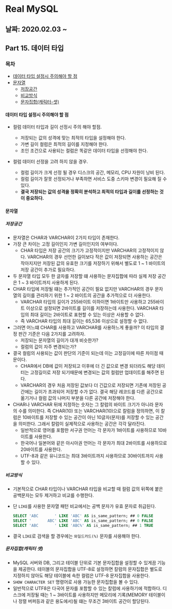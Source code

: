 # Real MySQL

## 날짜: 2020.02.03 ~

## Part 15. 데이터 타입

### 목차

- [데이터 타입 설정시 주의해야 할 점](#데이터-타입-설정시-주의해야-할-점)
- [문자열](#문자열)
  - [저장공간](#저장공간)
  - [비교방식](#비교방식)
  - [문자집합(캐릭터-셋)](#문자집합캐릭터-셋)

#### 데이터 타입 설정시 주의해야 할 점

- 컬럼 데이터 타입과 길이 선정시 주의 해야 할점.
  - 저장되는 값의 성격에 맞는 최적의 타입을 설정해야 한다.
  - 가변 길이 컬럼은 최적의 길이를 지정해야 한다.
  - 조인 조건으로 사용되는 컬럼은 똑같은 데이터 타입을 선정해야 한다.

- 컬럼 데이터 선정을 고려 하지 않을 경우.
  - 컬럼 길이가 크게 선정 될 경우 디스크의 공간, 메모리, CPU 자원이 낭비 된다.
  - 컬럼 길이가 잘못 선정되거나 부족하면 서비스 도중 스키마 변경이 필요해 질 수 있다.
  - **결국 저장되는 값의 성격을 정확히 분석하고 최적의 타입과 길이를 선정하는 것이 중요하다.**

#### 문자열

##### 저장공간

- 문자열은 CHAR과 VARCHAR이 2가지 타입이 존재한다.
- 가장 큰 차이는 고정 길이인지 가변 길이인지의 여부이다.
  - CHAR 타입은 저장 공간의 크기가 고정적이지만 VARCHAR의 고정적이지 않다. VARCHAR의 경우 선언한 길이보다 작은 값이 저장되면 사용하는 공간은 작아지지만 저장된 값의 유효한 크기를 저장하기 위해서 별도로 1 ~ 1 바이트의 저장 공간이 추가로 필요하다.
- 두 문자열 타입 모두 한 글자를 저장할 떄 사용하는 문자집합에 따라 실제 저장 공간은 1 ~ 3 바이트까지 사용하게 된다.
- CHAR 타입에 저장될 떄는 추가적인 공간이 필요 없지만 VARCHAR의 경우 문자열의 길이를 관리하기 위한 1 ~ 2 바이트의 공간을 추가적으로 더 사용한다.
  - VARCHAR 타입의 길이가 255바이트 이하이면 1바이트만 사용하고 255바이트 이상으로 설정되면 2바이트를 길이를 저장하는데 사용한다. VARCHAR 타입의 최대 길이는 2바이트로 표현할 수 있는 이상은 사용할 수 없다.
  - 즉 VARCHAR 타입의 최대 길이는 65,536 이상으로 설정할 수 없다.
- 그러면 어느떄 CHAR를 사용하고 VARCHAR를 사용하느게 좋을까? 이 타입의 결정 판간 기준은 다음 2가지를 고려하자.
  - 저장되는 문자열의 길이가 대개 비슷한가?
  - 컬럼의 값이 자주 변경되는가?
- 결국 컬럼의 사용되는 값이 판단의 기준이 되는데 이는 고정길이에 따른 차이점 때문이다.
  - CHAR에서 DB에 값이 저장되고 이후에 더 긴 값으로 변경 되더라도 해당 데이터는 고정길이로 저장 되기때문에 변경되는 값의 컬럼만 업데이트를 해주면 된다.
  - VARCHAR의 경우 처음 저장된 값보다 더 긴값으로 저장되면 기존에 저장된 공간에는 길이가 초과되어 저장할 수가 없다. 결국 해당 레코드를 다른 공간으로 옮기거나 컬럼 값의 나머지 부분을 다른 공간에 저장해야 한다.
- CHAR나 VARCHAR 뒤에 지정하는 숫자는 그 칼럼의 바이트 크기가 아니라 문자의 수를 의미한다. 즉 CHAR(10) 또는 VARCHAR(10)으로 칼럼을 정의하면, 이 칼럼은 10바이트를 저장할 수 있는 공간이 아닌 10글자(문자)를 저장할 수 있는 공간을 의미한다. 그래서 칼럼이 실제적으로 사용하는 공간은 각각 달라진다.
  - 일반적으로 영어를 포함한 서구권 언어는 각 문자가 1바이트를 사용하므로 10바이트를 사용한다.
  - 한국어나 일본어와 같은 아시아권 언어는 각 문자가 최대 2바이트를 사용하므로 20바이트를 사용한다.
  - UTF-8과 같은 유니코드는 최대 3바이트까지 사용하므로 30바이트까지 사용할 수 있다.

##### 비교방식

- 기본적으로 CHAR 타입이나 VARCHAR 타입을 비교할 때 컬럼 값의 뒤쪽에 붙은 공백문자는 모두 제거하고 비교를 수행한다.
- 단 `LIKE`를 사용한 문자열 패턴 비교에서는 공백 문자가 유효 문자로 취급된다.

    ``` sql
    SELECT 'ABC       ' LIKE 'ABC' AS is_same_pattern; ## 0 FALSE
    SELECT '       ABC' LIKE 'ABC' AS is_same_pattern; ## 0 FALSE
    SELECT 'ABC       ' LIKE 'ABC%' AS is_same_pattern; ## 1 TRUE
    ```

- 결국 `LIKE`로 검색을 할 경우에는 `와일드카드(%)` 문자를 사용해야 한다.

##### 문자집합(캐릭터 셋)

- MySQL 서버와 DB, 그리고 테이블 단위로 기본 문자집합을 설정할 수 있게끔 기능을 제공한다. 테이블의 문자집합을 UTF-8로 설정하면 칼럼의 문자집합은 별도로 지정하지 않아도 해당
  테이블에 속한 컬럼은 UTF-8 문자집합을 사용한다.
- `SHOW CHARACTER SET` 명령어로 사용 가능한 문자집합을 볼 수 있다.
- 일반적으로 UTF8은 다국어 문자를 포함할 수 있는 칼럼에 사용하기에 적합하다. 디스크에 저장될 때는 1 ~ 3바이트를 사용하지만 메모리에 기록(MEMORY 테이블이나 정렬 버퍼등과 같은
  용도에서)될 떄는 무조건 3바이트 공간이 할당된다.
